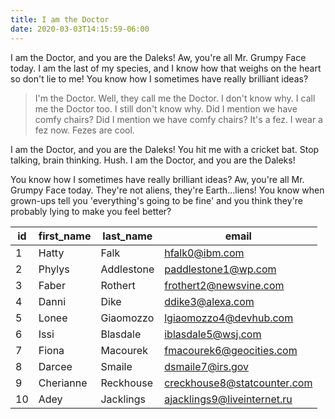 ```yaml
---
title: I am the Doctor
date: 2020-03-03T14:15:59-06:00
---
```

I am the Doctor, and you are the Daleks! Aw, you're all Mr. Grumpy Face today. I am the last of my species, and I know how that weighs on the heart so don't lie to me! You know how I sometimes have really brilliant ideas?

> I'm the Doctor. Well, they call me the Doctor. I don't know why. I call me the Doctor too. I still 
> don't know why. Did I mention we have comfy chairs? Did I mention we have comfy chairs? It's a fez. 
> I wear a fez now. Fezes are cool.

I am the Doctor, and you are the Daleks! You hit me with a cricket bat. Stop talking, brain thinking. Hush. I am the Doctor, and you are the Daleks!

You know how I sometimes have really brilliant ideas? Aw, you're all Mr. Grumpy Face today. They're not aliens, they're Earth…liens! You know when grown-ups tell you 'everything's going to be fine' and you think they're probably lying to make you feel better?

| id | first_name | last_name  | email                       | 
|----|------------|------------|-----------------------------| 
| 1  | Hatty      | Falk       | hfalk0@ibm.com              | 
| 2  | Phylys     | Addlestone | paddlestone1@wp.com         | 
| 3  | Faber      | Rothert    | frothert2@newsvine.com      | 
| 4  | Danni      | Dike       | ddike3@alexa.com            | 
| 5  | Lonee      | Giaomozzo  | lgiaomozzo4@devhub.com      | 
| 6  | Issi       | Blasdale   | iblasdale5@wsj.com          | 
| 7  | Fiona      | Macourek   | fmacourek6@geocities.com    | 
| 8  | Darcee     | Smaile     | dsmaile7@irs.gov            | 
| 9  | Cherianne  | Reckhouse  | creckhouse8@statcounter.com | 
| 10 | Adey       | Jacklings  | ajacklings9@liveinternet.ru | 

